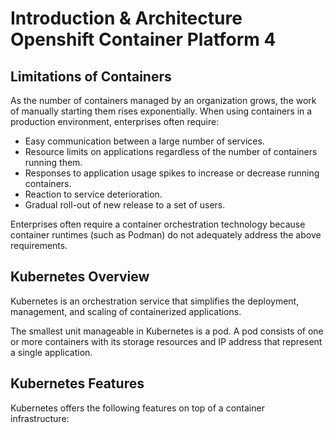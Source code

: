# Introduction & Architecture Openshift Container Platform 4


## Limitations of Containers

As the number of containers managed by an organization grows, the work of manually starting them rises exponentially. When using containers in a production environment, enterprises often require:

* Easy communication between a large number of services.
* Resource limits on applications regardless of the number of containers running them.
* Responses to application usage spikes to increase or decrease running containers.
* Reaction to service deterioration.
* Gradual roll-out of new release to a set of users.

Enterprises often require a container orchestration technology because container runtimes (such as Podman) do not adequately address the above requirements.

## Kubernetes Overview

Kubernetes is an orchestration service that simplifies the deployment, management, and scaling of containerized applications.

The smallest unit manageable in Kubernetes is a pod. A pod consists of one or more containers with its storage resources and IP address that represent a single application.

## Kubernetes Features

Kubernetes offers the following features on top of a container infrastructure:

